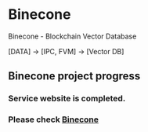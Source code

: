 # Binecone

Binecone - Blockchain Vector Database

[DATA] -> [IPC, FVM] -> [Vector DB]

## Binecone project progress

### Service website is completed. 

### Please check [Binecone](https://binecone.com)



